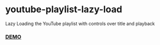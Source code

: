 # youtube-playlist-lazy-load
Lazy Loading the YouTube playlist with controls over title and playback
### [DEMO](https://shivamsupr.github.io/youtube-playlist-lazy-load/src/templates/index.html)
